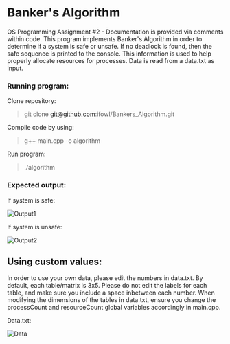 # Banker's Algorithm
OS Programming Assignment #2 - Documentation is provided via comments within code. 
This program implements Banker's Algorithm in order to determine if a system is safe or unsafe. If no deadlock is found, then the safe sequence is printed to the console. This information is used to help properly allocate resources for processes. Data is read from a data.txt as input.

### Running program:
Clone repository:
> git clone git@github.com:ifowl/Bankers_Algorithm.git

Compile code by using:
> g++ main.cpp -o algorithm

Run program:
> ./algorithm

### Expected output:
If system is safe:

![Output1](https://i.imgur.com/4oIFsqj.png)

If system is unsafe:

![Output2](https://i.imgur.com/QmceLbz.png)

## Using custom values:
In order to use your own data, please edit the numbers in data.txt. By default, each table/matrix is 3x5. Please do not edit the labels for each table, and make sure you include a space inbetween each number. When modifying the dimensions of the tables in data.txt, ensure you change the processCount and resourceCount global variables accordingly in main.cpp.

Data.txt:

![Data](https://i.imgur.com/PFzKIXE.png)
